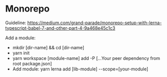 # Monorepo

Guideline: https://medium.com/grand-parade/monorepo-setup-with-lerna-typescript-babel-7-and-other-part-4-9a468e45c1c3

Add a module: <br/>
- mkdir [dir-name] && cd [dir-name]
- yarn init
- yarn workspace [module-name] add -P [...Your peer dependency from root package.json]
- Add module: yarn lerna add [lib-module] --scope=[your-module]
